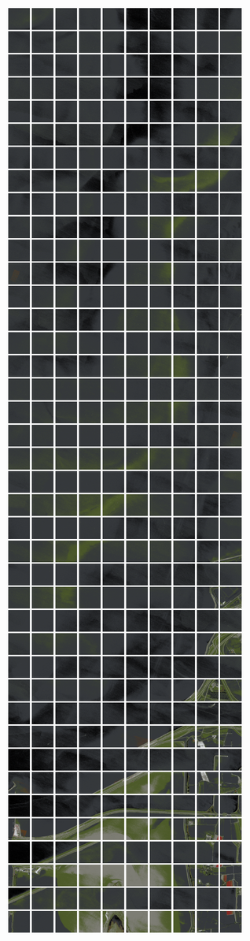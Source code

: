 <html>
<div>
<img src="https://github.com/HakkaTjakka/NL_TILE_MAP/blob/main/18/629/-1069/r.6290.-10690.png" height="44" width="44">
<img src="https://github.com/HakkaTjakka/NL_TILE_MAP/blob/main/18/629/-1069/r.6291.-10690.png" height="44" width="44">
<img src="https://github.com/HakkaTjakka/NL_TILE_MAP/blob/main/18/629/-1069/r.6292.-10690.png" height="44" width="44">
<img src="https://github.com/HakkaTjakka/NL_TILE_MAP/blob/main/18/629/-1069/r.6293.-10690.png" height="44" width="44">
<img src="https://github.com/HakkaTjakka/NL_TILE_MAP/blob/main/18/629/-1069/r.6294.-10690.png" height="44" width="44">
<img src="https://github.com/HakkaTjakka/NL_TILE_MAP/blob/main/18/629/-1069/r.6295.-10690.png" height="44" width="44">
<img src="https://github.com/HakkaTjakka/NL_TILE_MAP/blob/main/18/629/-1069/r.6296.-10690.png" height="44" width="44">
<img src="https://github.com/HakkaTjakka/NL_TILE_MAP/blob/main/18/629/-1069/r.6297.-10690.png" height="44" width="44">
<img src="https://github.com/HakkaTjakka/NL_TILE_MAP/blob/main/18/629/-1069/r.6298.-10690.png" height="44" width="44">
<img src="https://github.com/HakkaTjakka/NL_TILE_MAP/blob/main/18/629/-1069/r.6299.-10690.png" height="44" width="44">
<img src="https://github.com/HakkaTjakka/NL_TILE_MAP/blob/main/18/630/-1069/r.6300.-10690.png" height="44" width="44">
<img src="https://github.com/HakkaTjakka/NL_TILE_MAP/blob/main/18/630/-1069/r.6301.-10690.png" height="44" width="44">
<img src="https://github.com/HakkaTjakka/NL_TILE_MAP/blob/main/18/630/-1069/r.6302.-10690.png" height="44" width="44">
<img src="https://github.com/HakkaTjakka/NL_TILE_MAP/blob/main/18/630/-1069/r.6303.-10690.png" height="44" width="44">
<img src="https://github.com/HakkaTjakka/NL_TILE_MAP/blob/main/18/630/-1069/r.6304.-10690.png" height="44" width="44">
<img src="https://github.com/HakkaTjakka/NL_TILE_MAP/blob/main/18/630/-1069/r.6305.-10690.png" height="44" width="44">
<img src="https://github.com/HakkaTjakka/NL_TILE_MAP/blob/main/18/630/-1069/r.6306.-10690.png" height="44" width="44">
<img src="https://github.com/HakkaTjakka/NL_TILE_MAP/blob/main/18/630/-1069/r.6307.-10690.png" height="44" width="44">
<img src="https://github.com/HakkaTjakka/NL_TILE_MAP/blob/main/18/630/-1069/r.6308.-10690.png" height="44" width="44">
<img src="https://github.com/HakkaTjakka/NL_TILE_MAP/blob/main/18/630/-1069/r.6309.-10690.png" height="44" width="44">
<br>
<img src="https://github.com/HakkaTjakka/NL_TILE_MAP/blob/main/18/629/-1069/r.6290.-10689.png" height="44" width="44">
<img src="https://github.com/HakkaTjakka/NL_TILE_MAP/blob/main/18/629/-1069/r.6291.-10689.png" height="44" width="44">
<img src="https://github.com/HakkaTjakka/NL_TILE_MAP/blob/main/18/629/-1069/r.6292.-10689.png" height="44" width="44">
<img src="https://github.com/HakkaTjakka/NL_TILE_MAP/blob/main/18/629/-1069/r.6293.-10689.png" height="44" width="44">
<img src="https://github.com/HakkaTjakka/NL_TILE_MAP/blob/main/18/629/-1069/r.6294.-10689.png" height="44" width="44">
<img src="https://github.com/HakkaTjakka/NL_TILE_MAP/blob/main/18/629/-1069/r.6295.-10689.png" height="44" width="44">
<img src="https://github.com/HakkaTjakka/NL_TILE_MAP/blob/main/18/629/-1069/r.6296.-10689.png" height="44" width="44">
<img src="https://github.com/HakkaTjakka/NL_TILE_MAP/blob/main/18/629/-1069/r.6297.-10689.png" height="44" width="44">
<img src="https://github.com/HakkaTjakka/NL_TILE_MAP/blob/main/18/629/-1069/r.6298.-10689.png" height="44" width="44">
<img src="https://github.com/HakkaTjakka/NL_TILE_MAP/blob/main/18/629/-1069/r.6299.-10689.png" height="44" width="44">
<img src="https://github.com/HakkaTjakka/NL_TILE_MAP/blob/main/18/630/-1069/r.6300.-10689.png" height="44" width="44">
<img src="https://github.com/HakkaTjakka/NL_TILE_MAP/blob/main/18/630/-1069/r.6301.-10689.png" height="44" width="44">
<img src="https://github.com/HakkaTjakka/NL_TILE_MAP/blob/main/18/630/-1069/r.6302.-10689.png" height="44" width="44">
<img src="https://github.com/HakkaTjakka/NL_TILE_MAP/blob/main/18/630/-1069/r.6303.-10689.png" height="44" width="44">
<img src="https://github.com/HakkaTjakka/NL_TILE_MAP/blob/main/18/630/-1069/r.6304.-10689.png" height="44" width="44">
<img src="https://github.com/HakkaTjakka/NL_TILE_MAP/blob/main/18/630/-1069/r.6305.-10689.png" height="44" width="44">
<img src="https://github.com/HakkaTjakka/NL_TILE_MAP/blob/main/18/630/-1069/r.6306.-10689.png" height="44" width="44">
<img src="https://github.com/HakkaTjakka/NL_TILE_MAP/blob/main/18/630/-1069/r.6307.-10689.png" height="44" width="44">
<img src="https://github.com/HakkaTjakka/NL_TILE_MAP/blob/main/18/630/-1069/r.6308.-10689.png" height="44" width="44">
<img src="https://github.com/HakkaTjakka/NL_TILE_MAP/blob/main/18/630/-1069/r.6309.-10689.png" height="44" width="44">
<br>
<img src="https://github.com/HakkaTjakka/NL_TILE_MAP/blob/main/18/629/-1069/r.6290.-10688.png" height="44" width="44">
<img src="https://github.com/HakkaTjakka/NL_TILE_MAP/blob/main/18/629/-1069/r.6291.-10688.png" height="44" width="44">
<img src="https://github.com/HakkaTjakka/NL_TILE_MAP/blob/main/18/629/-1069/r.6292.-10688.png" height="44" width="44">
<img src="https://github.com/HakkaTjakka/NL_TILE_MAP/blob/main/18/629/-1069/r.6293.-10688.png" height="44" width="44">
<img src="https://github.com/HakkaTjakka/NL_TILE_MAP/blob/main/18/629/-1069/r.6294.-10688.png" height="44" width="44">
<img src="https://github.com/HakkaTjakka/NL_TILE_MAP/blob/main/18/629/-1069/r.6295.-10688.png" height="44" width="44">
<img src="https://github.com/HakkaTjakka/NL_TILE_MAP/blob/main/18/629/-1069/r.6296.-10688.png" height="44" width="44">
<img src="https://github.com/HakkaTjakka/NL_TILE_MAP/blob/main/18/629/-1069/r.6297.-10688.png" height="44" width="44">
<img src="https://github.com/HakkaTjakka/NL_TILE_MAP/blob/main/18/629/-1069/r.6298.-10688.png" height="44" width="44">
<img src="https://github.com/HakkaTjakka/NL_TILE_MAP/blob/main/18/629/-1069/r.6299.-10688.png" height="44" width="44">
<img src="https://github.com/HakkaTjakka/NL_TILE_MAP/blob/main/18/630/-1069/r.6300.-10688.png" height="44" width="44">
<img src="https://github.com/HakkaTjakka/NL_TILE_MAP/blob/main/18/630/-1069/r.6301.-10688.png" height="44" width="44">
<img src="https://github.com/HakkaTjakka/NL_TILE_MAP/blob/main/18/630/-1069/r.6302.-10688.png" height="44" width="44">
<img src="https://github.com/HakkaTjakka/NL_TILE_MAP/blob/main/18/630/-1069/r.6303.-10688.png" height="44" width="44">
<img src="https://github.com/HakkaTjakka/NL_TILE_MAP/blob/main/18/630/-1069/r.6304.-10688.png" height="44" width="44">
<img src="https://github.com/HakkaTjakka/NL_TILE_MAP/blob/main/18/630/-1069/r.6305.-10688.png" height="44" width="44">
<img src="https://github.com/HakkaTjakka/NL_TILE_MAP/blob/main/18/630/-1069/r.6306.-10688.png" height="44" width="44">
<img src="https://github.com/HakkaTjakka/NL_TILE_MAP/blob/main/18/630/-1069/r.6307.-10688.png" height="44" width="44">
<img src="https://github.com/HakkaTjakka/NL_TILE_MAP/blob/main/18/630/-1069/r.6308.-10688.png" height="44" width="44">
<img src="https://github.com/HakkaTjakka/NL_TILE_MAP/blob/main/18/630/-1069/r.6309.-10688.png" height="44" width="44">
<br>
<img src="https://github.com/HakkaTjakka/NL_TILE_MAP/blob/main/18/629/-1069/r.6290.-10687.png" height="44" width="44">
<img src="https://github.com/HakkaTjakka/NL_TILE_MAP/blob/main/18/629/-1069/r.6291.-10687.png" height="44" width="44">
<img src="https://github.com/HakkaTjakka/NL_TILE_MAP/blob/main/18/629/-1069/r.6292.-10687.png" height="44" width="44">
<img src="https://github.com/HakkaTjakka/NL_TILE_MAP/blob/main/18/629/-1069/r.6293.-10687.png" height="44" width="44">
<img src="https://github.com/HakkaTjakka/NL_TILE_MAP/blob/main/18/629/-1069/r.6294.-10687.png" height="44" width="44">
<img src="https://github.com/HakkaTjakka/NL_TILE_MAP/blob/main/18/629/-1069/r.6295.-10687.png" height="44" width="44">
<img src="https://github.com/HakkaTjakka/NL_TILE_MAP/blob/main/18/629/-1069/r.6296.-10687.png" height="44" width="44">
<img src="https://github.com/HakkaTjakka/NL_TILE_MAP/blob/main/18/629/-1069/r.6297.-10687.png" height="44" width="44">
<img src="https://github.com/HakkaTjakka/NL_TILE_MAP/blob/main/18/629/-1069/r.6298.-10687.png" height="44" width="44">
<img src="https://github.com/HakkaTjakka/NL_TILE_MAP/blob/main/18/629/-1069/r.6299.-10687.png" height="44" width="44">
<img src="https://github.com/HakkaTjakka/NL_TILE_MAP/blob/main/18/630/-1069/r.6300.-10687.png" height="44" width="44">
<img src="https://github.com/HakkaTjakka/NL_TILE_MAP/blob/main/18/630/-1069/r.6301.-10687.png" height="44" width="44">
<img src="https://github.com/HakkaTjakka/NL_TILE_MAP/blob/main/18/630/-1069/r.6302.-10687.png" height="44" width="44">
<img src="https://github.com/HakkaTjakka/NL_TILE_MAP/blob/main/18/630/-1069/r.6303.-10687.png" height="44" width="44">
<img src="https://github.com/HakkaTjakka/NL_TILE_MAP/blob/main/18/630/-1069/r.6304.-10687.png" height="44" width="44">
<img src="https://github.com/HakkaTjakka/NL_TILE_MAP/blob/main/18/630/-1069/r.6305.-10687.png" height="44" width="44">
<img src="https://github.com/HakkaTjakka/NL_TILE_MAP/blob/main/18/630/-1069/r.6306.-10687.png" height="44" width="44">
<img src="https://github.com/HakkaTjakka/NL_TILE_MAP/blob/main/18/630/-1069/r.6307.-10687.png" height="44" width="44">
<img src="https://github.com/HakkaTjakka/NL_TILE_MAP/blob/main/18/630/-1069/r.6308.-10687.png" height="44" width="44">
<img src="https://github.com/HakkaTjakka/NL_TILE_MAP/blob/main/18/630/-1069/r.6309.-10687.png" height="44" width="44">
<br>
<img src="https://github.com/HakkaTjakka/NL_TILE_MAP/blob/main/18/629/-1069/r.6290.-10686.png" height="44" width="44">
<img src="https://github.com/HakkaTjakka/NL_TILE_MAP/blob/main/18/629/-1069/r.6291.-10686.png" height="44" width="44">
<img src="https://github.com/HakkaTjakka/NL_TILE_MAP/blob/main/18/629/-1069/r.6292.-10686.png" height="44" width="44">
<img src="https://github.com/HakkaTjakka/NL_TILE_MAP/blob/main/18/629/-1069/r.6293.-10686.png" height="44" width="44">
<img src="https://github.com/HakkaTjakka/NL_TILE_MAP/blob/main/18/629/-1069/r.6294.-10686.png" height="44" width="44">
<img src="https://github.com/HakkaTjakka/NL_TILE_MAP/blob/main/18/629/-1069/r.6295.-10686.png" height="44" width="44">
<img src="https://github.com/HakkaTjakka/NL_TILE_MAP/blob/main/18/629/-1069/r.6296.-10686.png" height="44" width="44">
<img src="https://github.com/HakkaTjakka/NL_TILE_MAP/blob/main/18/629/-1069/r.6297.-10686.png" height="44" width="44">
<img src="https://github.com/HakkaTjakka/NL_TILE_MAP/blob/main/18/629/-1069/r.6298.-10686.png" height="44" width="44">
<img src="https://github.com/HakkaTjakka/NL_TILE_MAP/blob/main/18/629/-1069/r.6299.-10686.png" height="44" width="44">
<img src="https://github.com/HakkaTjakka/NL_TILE_MAP/blob/main/18/630/-1069/r.6300.-10686.png" height="44" width="44">
<img src="https://github.com/HakkaTjakka/NL_TILE_MAP/blob/main/18/630/-1069/r.6301.-10686.png" height="44" width="44">
<img src="https://github.com/HakkaTjakka/NL_TILE_MAP/blob/main/18/630/-1069/r.6302.-10686.png" height="44" width="44">
<img src="https://github.com/HakkaTjakka/NL_TILE_MAP/blob/main/18/630/-1069/r.6303.-10686.png" height="44" width="44">
<img src="https://github.com/HakkaTjakka/NL_TILE_MAP/blob/main/18/630/-1069/r.6304.-10686.png" height="44" width="44">
<img src="https://github.com/HakkaTjakka/NL_TILE_MAP/blob/main/18/630/-1069/r.6305.-10686.png" height="44" width="44">
<img src="https://github.com/HakkaTjakka/NL_TILE_MAP/blob/main/18/630/-1069/r.6306.-10686.png" height="44" width="44">
<img src="https://github.com/HakkaTjakka/NL_TILE_MAP/blob/main/18/630/-1069/r.6307.-10686.png" height="44" width="44">
<img src="https://github.com/HakkaTjakka/NL_TILE_MAP/blob/main/18/630/-1069/r.6308.-10686.png" height="44" width="44">
<img src="https://github.com/HakkaTjakka/NL_TILE_MAP/blob/main/18/630/-1069/r.6309.-10686.png" height="44" width="44">
<br>
<img src="https://github.com/HakkaTjakka/NL_TILE_MAP/blob/main/18/629/-1069/r.6290.-10685.png" height="44" width="44">
<img src="https://github.com/HakkaTjakka/NL_TILE_MAP/blob/main/18/629/-1069/r.6291.-10685.png" height="44" width="44">
<img src="https://github.com/HakkaTjakka/NL_TILE_MAP/blob/main/18/629/-1069/r.6292.-10685.png" height="44" width="44">
<img src="https://github.com/HakkaTjakka/NL_TILE_MAP/blob/main/18/629/-1069/r.6293.-10685.png" height="44" width="44">
<img src="https://github.com/HakkaTjakka/NL_TILE_MAP/blob/main/18/629/-1069/r.6294.-10685.png" height="44" width="44">
<img src="https://github.com/HakkaTjakka/NL_TILE_MAP/blob/main/18/629/-1069/r.6295.-10685.png" height="44" width="44">
<img src="https://github.com/HakkaTjakka/NL_TILE_MAP/blob/main/18/629/-1069/r.6296.-10685.png" height="44" width="44">
<img src="https://github.com/HakkaTjakka/NL_TILE_MAP/blob/main/18/629/-1069/r.6297.-10685.png" height="44" width="44">
<img src="https://github.com/HakkaTjakka/NL_TILE_MAP/blob/main/18/629/-1069/r.6298.-10685.png" height="44" width="44">
<img src="https://github.com/HakkaTjakka/NL_TILE_MAP/blob/main/18/629/-1069/r.6299.-10685.png" height="44" width="44">
<img src="https://github.com/HakkaTjakka/NL_TILE_MAP/blob/main/18/630/-1069/r.6300.-10685.png" height="44" width="44">
<img src="https://github.com/HakkaTjakka/NL_TILE_MAP/blob/main/18/630/-1069/r.6301.-10685.png" height="44" width="44">
<img src="https://github.com/HakkaTjakka/NL_TILE_MAP/blob/main/18/630/-1069/r.6302.-10685.png" height="44" width="44">
<img src="https://github.com/HakkaTjakka/NL_TILE_MAP/blob/main/18/630/-1069/r.6303.-10685.png" height="44" width="44">
<img src="https://github.com/HakkaTjakka/NL_TILE_MAP/blob/main/18/630/-1069/r.6304.-10685.png" height="44" width="44">
<img src="https://github.com/HakkaTjakka/NL_TILE_MAP/blob/main/18/630/-1069/r.6305.-10685.png" height="44" width="44">
<img src="https://github.com/HakkaTjakka/NL_TILE_MAP/blob/main/18/630/-1069/r.6306.-10685.png" height="44" width="44">
<img src="https://github.com/HakkaTjakka/NL_TILE_MAP/blob/main/18/630/-1069/r.6307.-10685.png" height="44" width="44">
<img src="https://github.com/HakkaTjakka/NL_TILE_MAP/blob/main/18/630/-1069/r.6308.-10685.png" height="44" width="44">
<img src="https://github.com/HakkaTjakka/NL_TILE_MAP/blob/main/18/630/-1069/r.6309.-10685.png" height="44" width="44">
<br>
<img src="https://github.com/HakkaTjakka/NL_TILE_MAP/blob/main/18/629/-1069/r.6290.-10684.png" height="44" width="44">
<img src="https://github.com/HakkaTjakka/NL_TILE_MAP/blob/main/18/629/-1069/r.6291.-10684.png" height="44" width="44">
<img src="https://github.com/HakkaTjakka/NL_TILE_MAP/blob/main/18/629/-1069/r.6292.-10684.png" height="44" width="44">
<img src="https://github.com/HakkaTjakka/NL_TILE_MAP/blob/main/18/629/-1069/r.6293.-10684.png" height="44" width="44">
<img src="https://github.com/HakkaTjakka/NL_TILE_MAP/blob/main/18/629/-1069/r.6294.-10684.png" height="44" width="44">
<img src="https://github.com/HakkaTjakka/NL_TILE_MAP/blob/main/18/629/-1069/r.6295.-10684.png" height="44" width="44">
<img src="https://github.com/HakkaTjakka/NL_TILE_MAP/blob/main/18/629/-1069/r.6296.-10684.png" height="44" width="44">
<img src="https://github.com/HakkaTjakka/NL_TILE_MAP/blob/main/18/629/-1069/r.6297.-10684.png" height="44" width="44">
<img src="https://github.com/HakkaTjakka/NL_TILE_MAP/blob/main/18/629/-1069/r.6298.-10684.png" height="44" width="44">
<img src="https://github.com/HakkaTjakka/NL_TILE_MAP/blob/main/18/629/-1069/r.6299.-10684.png" height="44" width="44">
<img src="https://github.com/HakkaTjakka/NL_TILE_MAP/blob/main/18/630/-1069/r.6300.-10684.png" height="44" width="44">
<img src="https://github.com/HakkaTjakka/NL_TILE_MAP/blob/main/18/630/-1069/r.6301.-10684.png" height="44" width="44">
<img src="https://github.com/HakkaTjakka/NL_TILE_MAP/blob/main/18/630/-1069/r.6302.-10684.png" height="44" width="44">
<img src="https://github.com/HakkaTjakka/NL_TILE_MAP/blob/main/18/630/-1069/r.6303.-10684.png" height="44" width="44">
<img src="https://github.com/HakkaTjakka/NL_TILE_MAP/blob/main/18/630/-1069/r.6304.-10684.png" height="44" width="44">
<img src="https://github.com/HakkaTjakka/NL_TILE_MAP/blob/main/18/630/-1069/r.6305.-10684.png" height="44" width="44">
<img src="https://github.com/HakkaTjakka/NL_TILE_MAP/blob/main/18/630/-1069/r.6306.-10684.png" height="44" width="44">
<img src="https://github.com/HakkaTjakka/NL_TILE_MAP/blob/main/18/630/-1069/r.6307.-10684.png" height="44" width="44">
<img src="https://github.com/HakkaTjakka/NL_TILE_MAP/blob/main/18/630/-1069/r.6308.-10684.png" height="44" width="44">
<img src="https://github.com/HakkaTjakka/NL_TILE_MAP/blob/main/18/630/-1069/r.6309.-10684.png" height="44" width="44">
<br>
<img src="https://github.com/HakkaTjakka/NL_TILE_MAP/blob/main/18/629/-1069/r.6290.-10683.png" height="44" width="44">
<img src="https://github.com/HakkaTjakka/NL_TILE_MAP/blob/main/18/629/-1069/r.6291.-10683.png" height="44" width="44">
<img src="https://github.com/HakkaTjakka/NL_TILE_MAP/blob/main/18/629/-1069/r.6292.-10683.png" height="44" width="44">
<img src="https://github.com/HakkaTjakka/NL_TILE_MAP/blob/main/18/629/-1069/r.6293.-10683.png" height="44" width="44">
<img src="https://github.com/HakkaTjakka/NL_TILE_MAP/blob/main/18/629/-1069/r.6294.-10683.png" height="44" width="44">
<img src="https://github.com/HakkaTjakka/NL_TILE_MAP/blob/main/18/629/-1069/r.6295.-10683.png" height="44" width="44">
<img src="https://github.com/HakkaTjakka/NL_TILE_MAP/blob/main/18/629/-1069/r.6296.-10683.png" height="44" width="44">
<img src="https://github.com/HakkaTjakka/NL_TILE_MAP/blob/main/18/629/-1069/r.6297.-10683.png" height="44" width="44">
<img src="https://github.com/HakkaTjakka/NL_TILE_MAP/blob/main/18/629/-1069/r.6298.-10683.png" height="44" width="44">
<img src="https://github.com/HakkaTjakka/NL_TILE_MAP/blob/main/18/629/-1069/r.6299.-10683.png" height="44" width="44">
<img src="https://github.com/HakkaTjakka/NL_TILE_MAP/blob/main/18/630/-1069/r.6300.-10683.png" height="44" width="44">
<img src="https://github.com/HakkaTjakka/NL_TILE_MAP/blob/main/18/630/-1069/r.6301.-10683.png" height="44" width="44">
<img src="https://github.com/HakkaTjakka/NL_TILE_MAP/blob/main/18/630/-1069/r.6302.-10683.png" height="44" width="44">
<img src="https://github.com/HakkaTjakka/NL_TILE_MAP/blob/main/18/630/-1069/r.6303.-10683.png" height="44" width="44">
<img src="https://github.com/HakkaTjakka/NL_TILE_MAP/blob/main/18/630/-1069/r.6304.-10683.png" height="44" width="44">
<img src="https://github.com/HakkaTjakka/NL_TILE_MAP/blob/main/18/630/-1069/r.6305.-10683.png" height="44" width="44">
<img src="https://github.com/HakkaTjakka/NL_TILE_MAP/blob/main/18/630/-1069/r.6306.-10683.png" height="44" width="44">
<img src="https://github.com/HakkaTjakka/NL_TILE_MAP/blob/main/18/630/-1069/r.6307.-10683.png" height="44" width="44">
<img src="https://github.com/HakkaTjakka/NL_TILE_MAP/blob/main/18/630/-1069/r.6308.-10683.png" height="44" width="44">
<img src="https://github.com/HakkaTjakka/NL_TILE_MAP/blob/main/18/630/-1069/r.6309.-10683.png" height="44" width="44">
<br>
<img src="https://github.com/HakkaTjakka/NL_TILE_MAP/blob/main/18/629/-1069/r.6290.-10682.png" height="44" width="44">
<img src="https://github.com/HakkaTjakka/NL_TILE_MAP/blob/main/18/629/-1069/r.6291.-10682.png" height="44" width="44">
<img src="https://github.com/HakkaTjakka/NL_TILE_MAP/blob/main/18/629/-1069/r.6292.-10682.png" height="44" width="44">
<img src="https://github.com/HakkaTjakka/NL_TILE_MAP/blob/main/18/629/-1069/r.6293.-10682.png" height="44" width="44">
<img src="https://github.com/HakkaTjakka/NL_TILE_MAP/blob/main/18/629/-1069/r.6294.-10682.png" height="44" width="44">
<img src="https://github.com/HakkaTjakka/NL_TILE_MAP/blob/main/18/629/-1069/r.6295.-10682.png" height="44" width="44">
<img src="https://github.com/HakkaTjakka/NL_TILE_MAP/blob/main/18/629/-1069/r.6296.-10682.png" height="44" width="44">
<img src="https://github.com/HakkaTjakka/NL_TILE_MAP/blob/main/18/629/-1069/r.6297.-10682.png" height="44" width="44">
<img src="https://github.com/HakkaTjakka/NL_TILE_MAP/blob/main/18/629/-1069/r.6298.-10682.png" height="44" width="44">
<img src="https://github.com/HakkaTjakka/NL_TILE_MAP/blob/main/18/629/-1069/r.6299.-10682.png" height="44" width="44">
<img src="https://github.com/HakkaTjakka/NL_TILE_MAP/blob/main/18/630/-1069/r.6300.-10682.png" height="44" width="44">
<img src="https://github.com/HakkaTjakka/NL_TILE_MAP/blob/main/18/630/-1069/r.6301.-10682.png" height="44" width="44">
<img src="https://github.com/HakkaTjakka/NL_TILE_MAP/blob/main/18/630/-1069/r.6302.-10682.png" height="44" width="44">
<img src="https://github.com/HakkaTjakka/NL_TILE_MAP/blob/main/18/630/-1069/r.6303.-10682.png" height="44" width="44">
<img src="https://github.com/HakkaTjakka/NL_TILE_MAP/blob/main/18/630/-1069/r.6304.-10682.png" height="44" width="44">
<img src="https://github.com/HakkaTjakka/NL_TILE_MAP/blob/main/18/630/-1069/r.6305.-10682.png" height="44" width="44">
<img src="https://github.com/HakkaTjakka/NL_TILE_MAP/blob/main/18/630/-1069/r.6306.-10682.png" height="44" width="44">
<img src="https://github.com/HakkaTjakka/NL_TILE_MAP/blob/main/18/630/-1069/r.6307.-10682.png" height="44" width="44">
<img src="https://github.com/HakkaTjakka/NL_TILE_MAP/blob/main/18/630/-1069/r.6308.-10682.png" height="44" width="44">
<img src="https://github.com/HakkaTjakka/NL_TILE_MAP/blob/main/18/630/-1069/r.6309.-10682.png" height="44" width="44">
<br>
<img src="https://github.com/HakkaTjakka/NL_TILE_MAP/blob/main/18/629/-1069/r.6290.-10681.png" height="44" width="44">
<img src="https://github.com/HakkaTjakka/NL_TILE_MAP/blob/main/18/629/-1069/r.6291.-10681.png" height="44" width="44">
<img src="https://github.com/HakkaTjakka/NL_TILE_MAP/blob/main/18/629/-1069/r.6292.-10681.png" height="44" width="44">
<img src="https://github.com/HakkaTjakka/NL_TILE_MAP/blob/main/18/629/-1069/r.6293.-10681.png" height="44" width="44">
<img src="https://github.com/HakkaTjakka/NL_TILE_MAP/blob/main/18/629/-1069/r.6294.-10681.png" height="44" width="44">
<img src="https://github.com/HakkaTjakka/NL_TILE_MAP/blob/main/18/629/-1069/r.6295.-10681.png" height="44" width="44">
<img src="https://github.com/HakkaTjakka/NL_TILE_MAP/blob/main/18/629/-1069/r.6296.-10681.png" height="44" width="44">
<img src="https://github.com/HakkaTjakka/NL_TILE_MAP/blob/main/18/629/-1069/r.6297.-10681.png" height="44" width="44">
<img src="https://github.com/HakkaTjakka/NL_TILE_MAP/blob/main/18/629/-1069/r.6298.-10681.png" height="44" width="44">
<img src="https://github.com/HakkaTjakka/NL_TILE_MAP/blob/main/18/629/-1069/r.6299.-10681.png" height="44" width="44">
<img src="https://github.com/HakkaTjakka/NL_TILE_MAP/blob/main/18/630/-1069/r.6300.-10681.png" height="44" width="44">
<img src="https://github.com/HakkaTjakka/NL_TILE_MAP/blob/main/18/630/-1069/r.6301.-10681.png" height="44" width="44">
<img src="https://github.com/HakkaTjakka/NL_TILE_MAP/blob/main/18/630/-1069/r.6302.-10681.png" height="44" width="44">
<img src="https://github.com/HakkaTjakka/NL_TILE_MAP/blob/main/18/630/-1069/r.6303.-10681.png" height="44" width="44">
<img src="https://github.com/HakkaTjakka/NL_TILE_MAP/blob/main/18/630/-1069/r.6304.-10681.png" height="44" width="44">
<img src="https://github.com/HakkaTjakka/NL_TILE_MAP/blob/main/18/630/-1069/r.6305.-10681.png" height="44" width="44">
<img src="https://github.com/HakkaTjakka/NL_TILE_MAP/blob/main/18/630/-1069/r.6306.-10681.png" height="44" width="44">
<img src="https://github.com/HakkaTjakka/NL_TILE_MAP/blob/main/18/630/-1069/r.6307.-10681.png" height="44" width="44">
<img src="https://github.com/HakkaTjakka/NL_TILE_MAP/blob/main/18/630/-1069/r.6308.-10681.png" height="44" width="44">
<img src="https://github.com/HakkaTjakka/NL_TILE_MAP/blob/main/18/630/-1069/r.6309.-10681.png" height="44" width="44">
<br>
<img src="https://github.com/HakkaTjakka/NL_TILE_MAP/blob/main/18/629/-1068/r.6290.-10680.png" height="44" width="44">
<img src="https://github.com/HakkaTjakka/NL_TILE_MAP/blob/main/18/629/-1068/r.6291.-10680.png" height="44" width="44">
<img src="https://github.com/HakkaTjakka/NL_TILE_MAP/blob/main/18/629/-1068/r.6292.-10680.png" height="44" width="44">
<img src="https://github.com/HakkaTjakka/NL_TILE_MAP/blob/main/18/629/-1068/r.6293.-10680.png" height="44" width="44">
<img src="https://github.com/HakkaTjakka/NL_TILE_MAP/blob/main/18/629/-1068/r.6294.-10680.png" height="44" width="44">
<img src="https://github.com/HakkaTjakka/NL_TILE_MAP/blob/main/18/629/-1068/r.6295.-10680.png" height="44" width="44">
<img src="https://github.com/HakkaTjakka/NL_TILE_MAP/blob/main/18/629/-1068/r.6296.-10680.png" height="44" width="44">
<img src="https://github.com/HakkaTjakka/NL_TILE_MAP/blob/main/18/629/-1068/r.6297.-10680.png" height="44" width="44">
<img src="https://github.com/HakkaTjakka/NL_TILE_MAP/blob/main/18/629/-1068/r.6298.-10680.png" height="44" width="44">
<img src="https://github.com/HakkaTjakka/NL_TILE_MAP/blob/main/18/629/-1068/r.6299.-10680.png" height="44" width="44">
<img src="https://github.com/HakkaTjakka/NL_TILE_MAP/blob/main/18/630/-1068/r.6300.-10680.png" height="44" width="44">
<img src="https://github.com/HakkaTjakka/NL_TILE_MAP/blob/main/18/630/-1068/r.6301.-10680.png" height="44" width="44">
<img src="https://github.com/HakkaTjakka/NL_TILE_MAP/blob/main/18/630/-1068/r.6302.-10680.png" height="44" width="44">
<img src="https://github.com/HakkaTjakka/NL_TILE_MAP/blob/main/18/630/-1068/r.6303.-10680.png" height="44" width="44">
<img src="https://github.com/HakkaTjakka/NL_TILE_MAP/blob/main/18/630/-1068/r.6304.-10680.png" height="44" width="44">
<img src="https://github.com/HakkaTjakka/NL_TILE_MAP/blob/main/18/630/-1068/r.6305.-10680.png" height="44" width="44">
<img src="https://github.com/HakkaTjakka/NL_TILE_MAP/blob/main/18/630/-1068/r.6306.-10680.png" height="44" width="44">
<img src="https://github.com/HakkaTjakka/NL_TILE_MAP/blob/main/18/630/-1068/r.6307.-10680.png" height="44" width="44">
<img src="https://github.com/HakkaTjakka/NL_TILE_MAP/blob/main/18/630/-1068/r.6308.-10680.png" height="44" width="44">
<img src="https://github.com/HakkaTjakka/NL_TILE_MAP/blob/main/18/630/-1068/r.6309.-10680.png" height="44" width="44">
<br>
<img src="https://github.com/HakkaTjakka/NL_TILE_MAP/blob/main/18/629/-1068/r.6290.-10679.png" height="44" width="44">
<img src="https://github.com/HakkaTjakka/NL_TILE_MAP/blob/main/18/629/-1068/r.6291.-10679.png" height="44" width="44">
<img src="https://github.com/HakkaTjakka/NL_TILE_MAP/blob/main/18/629/-1068/r.6292.-10679.png" height="44" width="44">
<img src="https://github.com/HakkaTjakka/NL_TILE_MAP/blob/main/18/629/-1068/r.6293.-10679.png" height="44" width="44">
<img src="https://github.com/HakkaTjakka/NL_TILE_MAP/blob/main/18/629/-1068/r.6294.-10679.png" height="44" width="44">
<img src="https://github.com/HakkaTjakka/NL_TILE_MAP/blob/main/18/629/-1068/r.6295.-10679.png" height="44" width="44">
<img src="https://github.com/HakkaTjakka/NL_TILE_MAP/blob/main/18/629/-1068/r.6296.-10679.png" height="44" width="44">
<img src="https://github.com/HakkaTjakka/NL_TILE_MAP/blob/main/18/629/-1068/r.6297.-10679.png" height="44" width="44">
<img src="https://github.com/HakkaTjakka/NL_TILE_MAP/blob/main/18/629/-1068/r.6298.-10679.png" height="44" width="44">
<img src="https://github.com/HakkaTjakka/NL_TILE_MAP/blob/main/18/629/-1068/r.6299.-10679.png" height="44" width="44">
<img src="https://github.com/HakkaTjakka/NL_TILE_MAP/blob/main/18/630/-1068/r.6300.-10679.png" height="44" width="44">
<img src="https://github.com/HakkaTjakka/NL_TILE_MAP/blob/main/18/630/-1068/r.6301.-10679.png" height="44" width="44">
<img src="https://github.com/HakkaTjakka/NL_TILE_MAP/blob/main/18/630/-1068/r.6302.-10679.png" height="44" width="44">
<img src="https://github.com/HakkaTjakka/NL_TILE_MAP/blob/main/18/630/-1068/r.6303.-10679.png" height="44" width="44">
<img src="https://github.com/HakkaTjakka/NL_TILE_MAP/blob/main/18/630/-1068/r.6304.-10679.png" height="44" width="44">
<img src="https://github.com/HakkaTjakka/NL_TILE_MAP/blob/main/18/630/-1068/r.6305.-10679.png" height="44" width="44">
<img src="https://github.com/HakkaTjakka/NL_TILE_MAP/blob/main/18/630/-1068/r.6306.-10679.png" height="44" width="44">
<img src="https://github.com/HakkaTjakka/NL_TILE_MAP/blob/main/18/630/-1068/r.6307.-10679.png" height="44" width="44">
<img src="https://github.com/HakkaTjakka/NL_TILE_MAP/blob/main/18/630/-1068/r.6308.-10679.png" height="44" width="44">
<img src="https://github.com/HakkaTjakka/NL_TILE_MAP/blob/main/18/630/-1068/r.6309.-10679.png" height="44" width="44">
<br>
<img src="https://github.com/HakkaTjakka/NL_TILE_MAP/blob/main/18/629/-1068/r.6290.-10678.png" height="44" width="44">
<img src="https://github.com/HakkaTjakka/NL_TILE_MAP/blob/main/18/629/-1068/r.6291.-10678.png" height="44" width="44">
<img src="https://github.com/HakkaTjakka/NL_TILE_MAP/blob/main/18/629/-1068/r.6292.-10678.png" height="44" width="44">
<img src="https://github.com/HakkaTjakka/NL_TILE_MAP/blob/main/18/629/-1068/r.6293.-10678.png" height="44" width="44">
<img src="https://github.com/HakkaTjakka/NL_TILE_MAP/blob/main/18/629/-1068/r.6294.-10678.png" height="44" width="44">
<img src="https://github.com/HakkaTjakka/NL_TILE_MAP/blob/main/18/629/-1068/r.6295.-10678.png" height="44" width="44">
<img src="https://github.com/HakkaTjakka/NL_TILE_MAP/blob/main/18/629/-1068/r.6296.-10678.png" height="44" width="44">
<img src="https://github.com/HakkaTjakka/NL_TILE_MAP/blob/main/18/629/-1068/r.6297.-10678.png" height="44" width="44">
<img src="https://github.com/HakkaTjakka/NL_TILE_MAP/blob/main/18/629/-1068/r.6298.-10678.png" height="44" width="44">
<img src="https://github.com/HakkaTjakka/NL_TILE_MAP/blob/main/18/629/-1068/r.6299.-10678.png" height="44" width="44">
<img src="https://github.com/HakkaTjakka/NL_TILE_MAP/blob/main/18/630/-1068/r.6300.-10678.png" height="44" width="44">
<img src="https://github.com/HakkaTjakka/NL_TILE_MAP/blob/main/18/630/-1068/r.6301.-10678.png" height="44" width="44">
<img src="https://github.com/HakkaTjakka/NL_TILE_MAP/blob/main/18/630/-1068/r.6302.-10678.png" height="44" width="44">
<img src="https://github.com/HakkaTjakka/NL_TILE_MAP/blob/main/18/630/-1068/r.6303.-10678.png" height="44" width="44">
<img src="https://github.com/HakkaTjakka/NL_TILE_MAP/blob/main/18/630/-1068/r.6304.-10678.png" height="44" width="44">
<img src="https://github.com/HakkaTjakka/NL_TILE_MAP/blob/main/18/630/-1068/r.6305.-10678.png" height="44" width="44">
<img src="https://github.com/HakkaTjakka/NL_TILE_MAP/blob/main/18/630/-1068/r.6306.-10678.png" height="44" width="44">
<img src="https://github.com/HakkaTjakka/NL_TILE_MAP/blob/main/18/630/-1068/r.6307.-10678.png" height="44" width="44">
<img src="https://github.com/HakkaTjakka/NL_TILE_MAP/blob/main/18/630/-1068/r.6308.-10678.png" height="44" width="44">
<img src="https://github.com/HakkaTjakka/NL_TILE_MAP/blob/main/18/630/-1068/r.6309.-10678.png" height="44" width="44">
<br>
<img src="https://github.com/HakkaTjakka/NL_TILE_MAP/blob/main/18/629/-1068/r.6290.-10677.png" height="44" width="44">
<img src="https://github.com/HakkaTjakka/NL_TILE_MAP/blob/main/18/629/-1068/r.6291.-10677.png" height="44" width="44">
<img src="https://github.com/HakkaTjakka/NL_TILE_MAP/blob/main/18/629/-1068/r.6292.-10677.png" height="44" width="44">
<img src="https://github.com/HakkaTjakka/NL_TILE_MAP/blob/main/18/629/-1068/r.6293.-10677.png" height="44" width="44">
<img src="https://github.com/HakkaTjakka/NL_TILE_MAP/blob/main/18/629/-1068/r.6294.-10677.png" height="44" width="44">
<img src="https://github.com/HakkaTjakka/NL_TILE_MAP/blob/main/18/629/-1068/r.6295.-10677.png" height="44" width="44">
<img src="https://github.com/HakkaTjakka/NL_TILE_MAP/blob/main/18/629/-1068/r.6296.-10677.png" height="44" width="44">
<img src="https://github.com/HakkaTjakka/NL_TILE_MAP/blob/main/18/629/-1068/r.6297.-10677.png" height="44" width="44">
<img src="https://github.com/HakkaTjakka/NL_TILE_MAP/blob/main/18/629/-1068/r.6298.-10677.png" height="44" width="44">
<img src="https://github.com/HakkaTjakka/NL_TILE_MAP/blob/main/18/629/-1068/r.6299.-10677.png" height="44" width="44">
<img src="https://github.com/HakkaTjakka/NL_TILE_MAP/blob/main/18/630/-1068/r.6300.-10677.png" height="44" width="44">
<img src="https://github.com/HakkaTjakka/NL_TILE_MAP/blob/main/18/630/-1068/r.6301.-10677.png" height="44" width="44">
<img src="https://github.com/HakkaTjakka/NL_TILE_MAP/blob/main/18/630/-1068/r.6302.-10677.png" height="44" width="44">
<img src="https://github.com/HakkaTjakka/NL_TILE_MAP/blob/main/18/630/-1068/r.6303.-10677.png" height="44" width="44">
<img src="https://github.com/HakkaTjakka/NL_TILE_MAP/blob/main/18/630/-1068/r.6304.-10677.png" height="44" width="44">
<img src="https://github.com/HakkaTjakka/NL_TILE_MAP/blob/main/18/630/-1068/r.6305.-10677.png" height="44" width="44">
<img src="https://github.com/HakkaTjakka/NL_TILE_MAP/blob/main/18/630/-1068/r.6306.-10677.png" height="44" width="44">
<img src="https://github.com/HakkaTjakka/NL_TILE_MAP/blob/main/18/630/-1068/r.6307.-10677.png" height="44" width="44">
<img src="https://github.com/HakkaTjakka/NL_TILE_MAP/blob/main/18/630/-1068/r.6308.-10677.png" height="44" width="44">
<img src="https://github.com/HakkaTjakka/NL_TILE_MAP/blob/main/18/630/-1068/r.6309.-10677.png" height="44" width="44">
<br>
<img src="https://github.com/HakkaTjakka/NL_TILE_MAP/blob/main/18/629/-1068/r.6290.-10676.png" height="44" width="44">
<img src="https://github.com/HakkaTjakka/NL_TILE_MAP/blob/main/18/629/-1068/r.6291.-10676.png" height="44" width="44">
<img src="https://github.com/HakkaTjakka/NL_TILE_MAP/blob/main/18/629/-1068/r.6292.-10676.png" height="44" width="44">
<img src="https://github.com/HakkaTjakka/NL_TILE_MAP/blob/main/18/629/-1068/r.6293.-10676.png" height="44" width="44">
<img src="https://github.com/HakkaTjakka/NL_TILE_MAP/blob/main/18/629/-1068/r.6294.-10676.png" height="44" width="44">
<img src="https://github.com/HakkaTjakka/NL_TILE_MAP/blob/main/18/629/-1068/r.6295.-10676.png" height="44" width="44">
<img src="https://github.com/HakkaTjakka/NL_TILE_MAP/blob/main/18/629/-1068/r.6296.-10676.png" height="44" width="44">
<img src="https://github.com/HakkaTjakka/NL_TILE_MAP/blob/main/18/629/-1068/r.6297.-10676.png" height="44" width="44">
<img src="https://github.com/HakkaTjakka/NL_TILE_MAP/blob/main/18/629/-1068/r.6298.-10676.png" height="44" width="44">
<img src="https://github.com/HakkaTjakka/NL_TILE_MAP/blob/main/18/629/-1068/r.6299.-10676.png" height="44" width="44">
<img src="https://github.com/HakkaTjakka/NL_TILE_MAP/blob/main/18/630/-1068/r.6300.-10676.png" height="44" width="44">
<img src="https://github.com/HakkaTjakka/NL_TILE_MAP/blob/main/18/630/-1068/r.6301.-10676.png" height="44" width="44">
<img src="https://github.com/HakkaTjakka/NL_TILE_MAP/blob/main/18/630/-1068/r.6302.-10676.png" height="44" width="44">
<img src="https://github.com/HakkaTjakka/NL_TILE_MAP/blob/main/18/630/-1068/r.6303.-10676.png" height="44" width="44">
<img src="https://github.com/HakkaTjakka/NL_TILE_MAP/blob/main/18/630/-1068/r.6304.-10676.png" height="44" width="44">
<img src="https://github.com/HakkaTjakka/NL_TILE_MAP/blob/main/18/630/-1068/r.6305.-10676.png" height="44" width="44">
<img src="https://github.com/HakkaTjakka/NL_TILE_MAP/blob/main/18/630/-1068/r.6306.-10676.png" height="44" width="44">
<img src="https://github.com/HakkaTjakka/NL_TILE_MAP/blob/main/18/630/-1068/r.6307.-10676.png" height="44" width="44">
<img src="https://github.com/HakkaTjakka/NL_TILE_MAP/blob/main/18/630/-1068/r.6308.-10676.png" height="44" width="44">
<img src="https://github.com/HakkaTjakka/NL_TILE_MAP/blob/main/18/630/-1068/r.6309.-10676.png" height="44" width="44">
<br>
<img src="https://github.com/HakkaTjakka/NL_TILE_MAP/blob/main/18/629/-1068/r.6290.-10675.png" height="44" width="44">
<img src="https://github.com/HakkaTjakka/NL_TILE_MAP/blob/main/18/629/-1068/r.6291.-10675.png" height="44" width="44">
<img src="https://github.com/HakkaTjakka/NL_TILE_MAP/blob/main/18/629/-1068/r.6292.-10675.png" height="44" width="44">
<img src="https://github.com/HakkaTjakka/NL_TILE_MAP/blob/main/18/629/-1068/r.6293.-10675.png" height="44" width="44">
<img src="https://github.com/HakkaTjakka/NL_TILE_MAP/blob/main/18/629/-1068/r.6294.-10675.png" height="44" width="44">
<img src="https://github.com/HakkaTjakka/NL_TILE_MAP/blob/main/18/629/-1068/r.6295.-10675.png" height="44" width="44">
<img src="https://github.com/HakkaTjakka/NL_TILE_MAP/blob/main/18/629/-1068/r.6296.-10675.png" height="44" width="44">
<img src="https://github.com/HakkaTjakka/NL_TILE_MAP/blob/main/18/629/-1068/r.6297.-10675.png" height="44" width="44">
<img src="https://github.com/HakkaTjakka/NL_TILE_MAP/blob/main/18/629/-1068/r.6298.-10675.png" height="44" width="44">
<img src="https://github.com/HakkaTjakka/NL_TILE_MAP/blob/main/18/629/-1068/r.6299.-10675.png" height="44" width="44">
<img src="https://github.com/HakkaTjakka/NL_TILE_MAP/blob/main/18/630/-1068/r.6300.-10675.png" height="44" width="44">
<img src="https://github.com/HakkaTjakka/NL_TILE_MAP/blob/main/18/630/-1068/r.6301.-10675.png" height="44" width="44">
<img src="https://github.com/HakkaTjakka/NL_TILE_MAP/blob/main/18/630/-1068/r.6302.-10675.png" height="44" width="44">
<img src="https://github.com/HakkaTjakka/NL_TILE_MAP/blob/main/18/630/-1068/r.6303.-10675.png" height="44" width="44">
<img src="https://github.com/HakkaTjakka/NL_TILE_MAP/blob/main/18/630/-1068/r.6304.-10675.png" height="44" width="44">
<img src="https://github.com/HakkaTjakka/NL_TILE_MAP/blob/main/18/630/-1068/r.6305.-10675.png" height="44" width="44">
<img src="https://github.com/HakkaTjakka/NL_TILE_MAP/blob/main/18/630/-1068/r.6306.-10675.png" height="44" width="44">
<img src="https://github.com/HakkaTjakka/NL_TILE_MAP/blob/main/18/630/-1068/r.6307.-10675.png" height="44" width="44">
<img src="https://github.com/HakkaTjakka/NL_TILE_MAP/blob/main/18/630/-1068/r.6308.-10675.png" height="44" width="44">
<img src="https://github.com/HakkaTjakka/NL_TILE_MAP/blob/main/18/630/-1068/r.6309.-10675.png" height="44" width="44">
<br>
<img src="https://github.com/HakkaTjakka/NL_TILE_MAP/blob/main/18/629/-1068/r.6290.-10674.png" height="44" width="44">
<img src="https://github.com/HakkaTjakka/NL_TILE_MAP/blob/main/18/629/-1068/r.6291.-10674.png" height="44" width="44">
<img src="https://github.com/HakkaTjakka/NL_TILE_MAP/blob/main/18/629/-1068/r.6292.-10674.png" height="44" width="44">
<img src="https://github.com/HakkaTjakka/NL_TILE_MAP/blob/main/18/629/-1068/r.6293.-10674.png" height="44" width="44">
<img src="https://github.com/HakkaTjakka/NL_TILE_MAP/blob/main/18/629/-1068/r.6294.-10674.png" height="44" width="44">
<img src="https://github.com/HakkaTjakka/NL_TILE_MAP/blob/main/18/629/-1068/r.6295.-10674.png" height="44" width="44">
<img src="https://github.com/HakkaTjakka/NL_TILE_MAP/blob/main/18/629/-1068/r.6296.-10674.png" height="44" width="44">
<img src="https://github.com/HakkaTjakka/NL_TILE_MAP/blob/main/18/629/-1068/r.6297.-10674.png" height="44" width="44">
<img src="https://github.com/HakkaTjakka/NL_TILE_MAP/blob/main/18/629/-1068/r.6298.-10674.png" height="44" width="44">
<img src="https://github.com/HakkaTjakka/NL_TILE_MAP/blob/main/18/629/-1068/r.6299.-10674.png" height="44" width="44">
<img src="https://github.com/HakkaTjakka/NL_TILE_MAP/blob/main/18/630/-1068/r.6300.-10674.png" height="44" width="44">
<img src="https://github.com/HakkaTjakka/NL_TILE_MAP/blob/main/18/630/-1068/r.6301.-10674.png" height="44" width="44">
<img src="https://github.com/HakkaTjakka/NL_TILE_MAP/blob/main/18/630/-1068/r.6302.-10674.png" height="44" width="44">
<img src="https://github.com/HakkaTjakka/NL_TILE_MAP/blob/main/18/630/-1068/r.6303.-10674.png" height="44" width="44">
<img src="https://github.com/HakkaTjakka/NL_TILE_MAP/blob/main/18/630/-1068/r.6304.-10674.png" height="44" width="44">
<img src="https://github.com/HakkaTjakka/NL_TILE_MAP/blob/main/18/630/-1068/r.6305.-10674.png" height="44" width="44">
<img src="https://github.com/HakkaTjakka/NL_TILE_MAP/blob/main/18/630/-1068/r.6306.-10674.png" height="44" width="44">
<img src="https://github.com/HakkaTjakka/NL_TILE_MAP/blob/main/18/630/-1068/r.6307.-10674.png" height="44" width="44">
<img src="https://github.com/HakkaTjakka/NL_TILE_MAP/blob/main/18/630/-1068/r.6308.-10674.png" height="44" width="44">
<img src="https://github.com/HakkaTjakka/NL_TILE_MAP/blob/main/18/630/-1068/r.6309.-10674.png" height="44" width="44">
<br>
<img src="https://github.com/HakkaTjakka/NL_TILE_MAP/blob/main/18/629/-1068/r.6290.-10673.png" height="44" width="44">
<img src="https://github.com/HakkaTjakka/NL_TILE_MAP/blob/main/18/629/-1068/r.6291.-10673.png" height="44" width="44">
<img src="https://github.com/HakkaTjakka/NL_TILE_MAP/blob/main/18/629/-1068/r.6292.-10673.png" height="44" width="44">
<img src="https://github.com/HakkaTjakka/NL_TILE_MAP/blob/main/18/629/-1068/r.6293.-10673.png" height="44" width="44">
<img src="https://github.com/HakkaTjakka/NL_TILE_MAP/blob/main/18/629/-1068/r.6294.-10673.png" height="44" width="44">
<img src="https://github.com/HakkaTjakka/NL_TILE_MAP/blob/main/18/629/-1068/r.6295.-10673.png" height="44" width="44">
<img src="https://github.com/HakkaTjakka/NL_TILE_MAP/blob/main/18/629/-1068/r.6296.-10673.png" height="44" width="44">
<img src="https://github.com/HakkaTjakka/NL_TILE_MAP/blob/main/18/629/-1068/r.6297.-10673.png" height="44" width="44">
<img src="https://github.com/HakkaTjakka/NL_TILE_MAP/blob/main/18/629/-1068/r.6298.-10673.png" height="44" width="44">
<img src="https://github.com/HakkaTjakka/NL_TILE_MAP/blob/main/18/629/-1068/r.6299.-10673.png" height="44" width="44">
<img src="https://github.com/HakkaTjakka/NL_TILE_MAP/blob/main/18/630/-1068/r.6300.-10673.png" height="44" width="44">
<img src="https://github.com/HakkaTjakka/NL_TILE_MAP/blob/main/18/630/-1068/r.6301.-10673.png" height="44" width="44">
<img src="https://github.com/HakkaTjakka/NL_TILE_MAP/blob/main/18/630/-1068/r.6302.-10673.png" height="44" width="44">
<img src="https://github.com/HakkaTjakka/NL_TILE_MAP/blob/main/18/630/-1068/r.6303.-10673.png" height="44" width="44">
<img src="https://github.com/HakkaTjakka/NL_TILE_MAP/blob/main/18/630/-1068/r.6304.-10673.png" height="44" width="44">
<img src="https://github.com/HakkaTjakka/NL_TILE_MAP/blob/main/18/630/-1068/r.6305.-10673.png" height="44" width="44">
<img src="https://github.com/HakkaTjakka/NL_TILE_MAP/blob/main/18/630/-1068/r.6306.-10673.png" height="44" width="44">
<img src="https://github.com/HakkaTjakka/NL_TILE_MAP/blob/main/18/630/-1068/r.6307.-10673.png" height="44" width="44">
<img src="https://github.com/HakkaTjakka/NL_TILE_MAP/blob/main/18/630/-1068/r.6308.-10673.png" height="44" width="44">
<img src="https://github.com/HakkaTjakka/NL_TILE_MAP/blob/main/18/630/-1068/r.6309.-10673.png" height="44" width="44">
<br>
<img src="https://github.com/HakkaTjakka/NL_TILE_MAP/blob/main/18/629/-1068/r.6290.-10672.png" height="44" width="44">
<img src="https://github.com/HakkaTjakka/NL_TILE_MAP/blob/main/18/629/-1068/r.6291.-10672.png" height="44" width="44">
<img src="https://github.com/HakkaTjakka/NL_TILE_MAP/blob/main/18/629/-1068/r.6292.-10672.png" height="44" width="44">
<img src="https://github.com/HakkaTjakka/NL_TILE_MAP/blob/main/18/629/-1068/r.6293.-10672.png" height="44" width="44">
<img src="https://github.com/HakkaTjakka/NL_TILE_MAP/blob/main/18/629/-1068/r.6294.-10672.png" height="44" width="44">
<img src="https://github.com/HakkaTjakka/NL_TILE_MAP/blob/main/18/629/-1068/r.6295.-10672.png" height="44" width="44">
<img src="https://github.com/HakkaTjakka/NL_TILE_MAP/blob/main/18/629/-1068/r.6296.-10672.png" height="44" width="44">
<img src="https://github.com/HakkaTjakka/NL_TILE_MAP/blob/main/18/629/-1068/r.6297.-10672.png" height="44" width="44">
<img src="https://github.com/HakkaTjakka/NL_TILE_MAP/blob/main/18/629/-1068/r.6298.-10672.png" height="44" width="44">
<img src="https://github.com/HakkaTjakka/NL_TILE_MAP/blob/main/18/629/-1068/r.6299.-10672.png" height="44" width="44">
<img src="https://github.com/HakkaTjakka/NL_TILE_MAP/blob/main/18/630/-1068/r.6300.-10672.png" height="44" width="44">
<img src="https://github.com/HakkaTjakka/NL_TILE_MAP/blob/main/18/630/-1068/r.6301.-10672.png" height="44" width="44">
<img src="https://github.com/HakkaTjakka/NL_TILE_MAP/blob/main/18/630/-1068/r.6302.-10672.png" height="44" width="44">
<img src="https://github.com/HakkaTjakka/NL_TILE_MAP/blob/main/18/630/-1068/r.6303.-10672.png" height="44" width="44">
<img src="https://github.com/HakkaTjakka/NL_TILE_MAP/blob/main/18/630/-1068/r.6304.-10672.png" height="44" width="44">
<img src="https://github.com/HakkaTjakka/NL_TILE_MAP/blob/main/18/630/-1068/r.6305.-10672.png" height="44" width="44">
<img src="https://github.com/HakkaTjakka/NL_TILE_MAP/blob/main/18/630/-1068/r.6306.-10672.png" height="44" width="44">
<img src="https://github.com/HakkaTjakka/NL_TILE_MAP/blob/main/18/630/-1068/r.6307.-10672.png" height="44" width="44">
<img src="https://github.com/HakkaTjakka/NL_TILE_MAP/blob/main/18/630/-1068/r.6308.-10672.png" height="44" width="44">
<img src="https://github.com/HakkaTjakka/NL_TILE_MAP/blob/main/18/630/-1068/r.6309.-10672.png" height="44" width="44">
<br>
<img src="https://github.com/HakkaTjakka/NL_TILE_MAP/blob/main/18/629/-1068/r.6290.-10671.png" height="44" width="44">
<img src="https://github.com/HakkaTjakka/NL_TILE_MAP/blob/main/18/629/-1068/r.6291.-10671.png" height="44" width="44">
<img src="https://github.com/HakkaTjakka/NL_TILE_MAP/blob/main/18/629/-1068/r.6292.-10671.png" height="44" width="44">
<img src="https://github.com/HakkaTjakka/NL_TILE_MAP/blob/main/18/629/-1068/r.6293.-10671.png" height="44" width="44">
<img src="https://github.com/HakkaTjakka/NL_TILE_MAP/blob/main/18/629/-1068/r.6294.-10671.png" height="44" width="44">
<img src="https://github.com/HakkaTjakka/NL_TILE_MAP/blob/main/18/629/-1068/r.6295.-10671.png" height="44" width="44">
<img src="https://github.com/HakkaTjakka/NL_TILE_MAP/blob/main/18/629/-1068/r.6296.-10671.png" height="44" width="44">
<img src="https://github.com/HakkaTjakka/NL_TILE_MAP/blob/main/18/629/-1068/r.6297.-10671.png" height="44" width="44">
<img src="https://github.com/HakkaTjakka/NL_TILE_MAP/blob/main/18/629/-1068/r.6298.-10671.png" height="44" width="44">
<img src="https://github.com/HakkaTjakka/NL_TILE_MAP/blob/main/18/629/-1068/r.6299.-10671.png" height="44" width="44">
<img src="https://github.com/HakkaTjakka/NL_TILE_MAP/blob/main/18/630/-1068/r.6300.-10671.png" height="44" width="44">
<img src="https://github.com/HakkaTjakka/NL_TILE_MAP/blob/main/18/630/-1068/r.6301.-10671.png" height="44" width="44">
<img src="https://github.com/HakkaTjakka/NL_TILE_MAP/blob/main/18/630/-1068/r.6302.-10671.png" height="44" width="44">
<img src="https://github.com/HakkaTjakka/NL_TILE_MAP/blob/main/18/630/-1068/r.6303.-10671.png" height="44" width="44">
<img src="https://github.com/HakkaTjakka/NL_TILE_MAP/blob/main/18/630/-1068/r.6304.-10671.png" height="44" width="44">
<img src="https://github.com/HakkaTjakka/NL_TILE_MAP/blob/main/18/630/-1068/r.6305.-10671.png" height="44" width="44">
<img src="https://github.com/HakkaTjakka/NL_TILE_MAP/blob/main/18/630/-1068/r.6306.-10671.png" height="44" width="44">
<img src="https://github.com/HakkaTjakka/NL_TILE_MAP/blob/main/18/630/-1068/r.6307.-10671.png" height="44" width="44">
<img src="https://github.com/HakkaTjakka/NL_TILE_MAP/blob/main/18/630/-1068/r.6308.-10671.png" height="44" width="44">
<img src="https://github.com/HakkaTjakka/NL_TILE_MAP/blob/main/18/630/-1068/r.6309.-10671.png" height="44" width="44">
<br>
</div>
</html>
